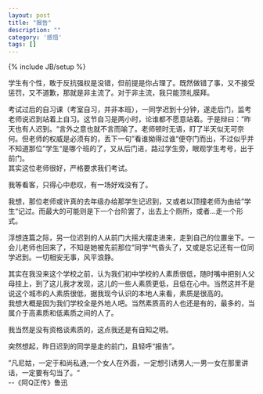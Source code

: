 ```yaml
---
layout: post
title: "报告"
description: ""
category: '感悟'
tags: []
---
```

{% include JB/setup %}


学生有个性，敢于反抗强权是没错，但前提是你占理了。既然做错了事，又不接受惩罚，又不道歉，那就是非主流了。对于非主流，我只能顶礼膜拜。

考试过后的自习课（考室自习，并非本班），一同学迟到十分钟，遂走后门，监考老师说迟到站着上自习。这节自习是两小时，论谁都不愿意站着。于是辩曰：”昨天也有人迟到。“言外之意也就不言而喻了。老师顿时无语，盯了半天似无可奈何。但老师的权威是必须有的，丢下一句”看谁拗得过谁“便夺门而出，不过似乎并不知道那位”学生“是哪个班的了，又从后门进，路过学生旁，眼观学生考号，出于前门。  
其实这位老师很好，严格要求我们考试。

我等看客，只得心中悲叹，有一场好戏没有了。

我想，那位老师或许真的去年级办给那学生记迟到，又或者以顶撞老师为由给”学生“记过。而最大的可能则是下一个台阶罢了，出去上个厕所，或者...走一个形式。

浮想连篇之际，另一位迟到的人从前门大摇大摆走进来，走到自己的位置坐下。一会儿老师也回来了，不知是她被先前那位”同学“气昏头了，又或是忘记还有一位同学迟到。一切相安无事，风平浪静。

其实在我没来这个学校之前，认为我们初中学校的人素质很低，随时嘴中把别人父母挂上，到了这儿我才发现，这儿的一些人素质更低，且低在心中。当然这并不是说这个城市的人素质很低，据我现今认识的本地人来看，素质是很高的。  
我想大概是因为我们学校全是外地人吧。当然素质高的人也还是有的，最多的，当属介于高素质和低素质之间的人了。

我当然是没有资格谈素质的，这点我还是有自知之明。

突然想起，昨日迟到的同学是走的前门，且轻呼“报告”。

”凡尼姑，一定于和尚私通;一个女人在外面，一定想引诱男人;一男一女在那里讲话，一定要有勾当了。“  
--《阿Q正传》鲁迅
